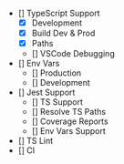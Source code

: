 - [] TypeScript Support
	- [x] Development
	- [x] Build Dev & Prod
	- [x] Paths
	- [] VSCode Debugging
- [] Env Vars
	- [] Production
	- [] Development
- [] Jest Support
	- [] TS Support
	- [] Resolve TS Paths
	- [] Coverage Reports
	- [] Env Vars Support
- [] TS Lint
- [] CI
